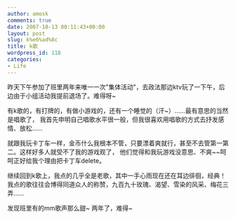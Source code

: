 ```yaml
---
author: amosk
comments: true
date: 2007-10-13 00:11:43+00:00
layout: post
slug: k%e6%ad%8c
title: k歌
wordpress_id: 118
categories:
- Life
---
```


昨天下午参加了班里两年来唯一一次"集体活动"，去政法那边ktv玩了一下午，后边由于小组活动我提前退场了。难得呀~

有k歌的，有打牌的，有做小游戏的，还有一个睡觉的（汗~）……最有意思的当然是唱歌了， 我首先申明自己唱歌水平很一般，但我很喜欢用唱歌的方式去抒发感情、放松……

就跟我玩卡丁车一样，金币什么我根本不管，只要漂着爽就行，甚至不去管第一第二。这样好多人就受不了我的游戏观了， 他们觉得和我玩游戏没意思、不爽~~呵呵正好给我个理由把卡丁车delete。

继续回到k歌上，我点的几乎全是老歌，其中一手心雨现在还在耳边徘徊，经典！我点的歌往往会博得同道众人的称赞，九百九十玫瑰、渴望、雪染的风采、梅花三弄……

发现班里有的mm歌声那么甜~ 两年了，难得~
